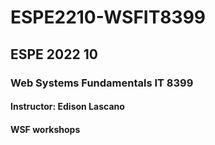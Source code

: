 # ESPE2210-WSFIT8399
## ESPE 2022 10 
### Web Systems Fundamentals  IT 8399
#### Instructor: Edison Lascano
#### WSF  workshops
